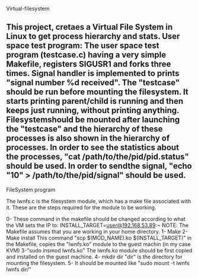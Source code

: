  Virtual-filesystem

This project, cretaes a Virtual File System in Linux to get process hierarchy and stats.
User space test program:
The user space test program (testcase.c) having a very simple Makefile, registers SIGUSR1 and forks three times. Signal handler is implemented to prints "signal number %d received".
The "testcase" should be run before mounting the filesystem. It starts printing parent/child is running and then keeps just running, without printing anything. 
Filesystemshould be mounted after launching the "testcase" and the hierarchy of these processes is also shown in the hierarchy of processes.
In order to see the statistics about the processes, "cat /path/to/the/pid/pid.status" should be used.
In order to sendthe signal, "echo "10" > /path/to/the/pid/signal" should be used.
----------------------------------------------------------------------------------------------------------------------------------------------------------------------------
FileSystem program

The lwnfs.c is the filesystem module, which has a make file associated with it. 
These are the steps required for the module to be working.

0- These command in the makefile should be changed according to what the VM sets the IP to:
	INSTALL_TARGET=user@192.168.53.89:~
NOTE: The Makefile assumes that you are working in your home directory.
1- Make
2- Make install 
This command "scp $(MOD_NAME).ko $(INSTALL_TARGET)" in the Makefile, copies the "lwnfs.ko" module to the guest machin (in my case KVM)
3-"sudo insmod lwnfs.ko"
The lwnfs.ko module should be first copied and installed on the guest machine.
4- mkdir dir
"dir" is the directory for mounting the filesystem.
5- It should be mounted like "sudo mount -t lwnfs lwnfs dir/"
